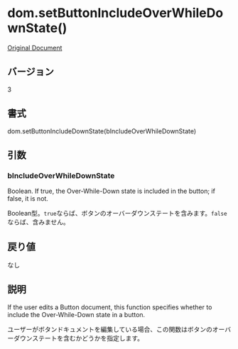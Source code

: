 # dom.setButtonIncludeOverWhileDownState()

[Original Document](http://help.adobe.com/en_US/fireworks/cs/extend/WS5b3ccc516d4fbf351e63e3d1183c94856c-7ac3.html)

## バージョン

3

## 書式

dom.setButtonIncludeDownState(bIncludeOverWhileDownState)

## 引数

### bIncludeOverWhileDownState

Boolean. If true, the Over-While-Down state is included in the button; if false, it is not.

Boolean型。```true```ならば、ボタンのオーバーダウンステートを含みます。```false```ならば、含みません。

## 戻り値

なし

## 説明

If the user edits a Button document, this function specifies whether to include the Over-While-Down state in a button.

ユーザーがボタンドキュメントを編集している場合、この関数はボタンのオーバーダウンステートを含むかどうかを指定します。
